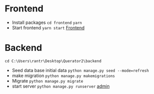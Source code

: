 # Frontend
- Install packages
`cd frontend`
`yarn `
- Start frontend
`yarn start`
[Frontend](http://127.0.0.1:3000)


# Backend
`cd C:\Users\rantr\Desktop\Querator2\backend`
- Seed data base initial data 
`python manage.py seed --mode=refresh`
- make migration
`python manage.py makemigrations`
- Migrate
`python manage.py migrate`
- start server
`python manage.py runserver` 
[admin](http://127.0.0.1:8000/admin)